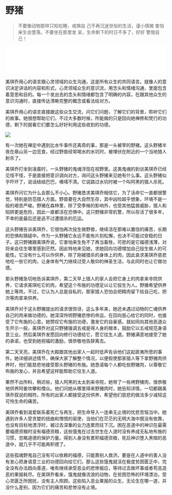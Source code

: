 # 野猪

> 不要像动物那样只知吃睡，戒惧自
> 己不再沉迷世俗的生活，谨小慎微
> 害怕来生会堕落。不要坐在那里发
> 呆，生命剩下的时日不多了，好好
> 警惕自己！

<iframe frameborder="0" marginwidth="0" marginheight="0" width=500 height=86 src="./mp3/2-5.mp3"></iframe>

美琪乔用心的语言跟心灵领域的众生沟通，这是所有众生的共同语言。就像人的意识决定讲话的内容和形式，心灵领域众生的意识流，用念头和情绪沟通，里面包含着意思和目的。每一个发出去的念头和情绪都包含了明确的内容，在跟其他众生的意识沟通时，直接传达清晰完整的概念或看法给对方。

美琪乔用心的语言直接跟这些众生交流，问它们问题，了解它们的背景，聆听它们的故事。她很想帮助它们，不过大多数时候，所能做的只是回向她禅修和梵行的功德，剩下的就看它们要怎么好好利用这些收到的功德。

![](./img/2-5.webp)

有一次她在禅定中遇到比水牛事件还离奇的事，那是一头被宰的野猪。这头野猪半夜在皋山另一边觅食，经过野兽经常喝水的水坑时，被埋伏在附近的一个当地猎人射杀了。

美琪乔打坐到凌晨时，一头野猪的鬼魂浮现在视野里。这类鬼魂的到访美琪乔已经见怪不怪，于是直接把意识调向对方，询问这头野猪来见她有什么事。这头野猪似乎吓坏了，说话结结巴巴，嗫嚅不清。它说路过水坑时被一个叫阿黑的猎人杀死。

美琪乔问它为什么会那么不小心。野猪恳求美琪乔相信它，为了活命它一直都很警觉，特别是防范猎人方面。野兽要在大自然生存，其中凶险超乎想象，环境不是一般的艰苦严峻。野猪在森林里，除了受季候的影响外，也受其他猛兽威胁，猎人和陷阱更是危险，因此一直都活在恐惧中。这只野猪非常机警，所以存活了很多年，不幸的是最后还是逃不过遭猎杀的厄运。

这头野猪告诉美琪乔，它很怕再次投生做野兽，继续活在那难以置信的痛苦，长期的恐惧和猜疑中。作为一头野猪它永远不能有片刻松懈，也决不可能过安稳的日子。这只野猪跟美琪乔说，它害怕来生免不了再当畜牲，可悲的是它福德浅薄，对将来会往生哪里感到茫然。因此特地来见她，求她回向功德增加自己投生做人的可能性。它没有什么可以作供养，除了刚被猎杀的身体上的肉，因此哀求美琪乔慈悲地吃一些它的肉，让身体有气力继续过受人敬仰的神圣生活，与此同时也让它做功德。

那头野猪急切地告诉美琪乔，第二天早上猎人的家人会把它身上的肉拿来寺院供养，它请求美琪吃它的肉，希望这个布施的功德足以让它投生为人。野猪希望供养她上等肉，不过，它认为人总是自私的，那家猎人恐怕会把精肉留下给自己吃，把次等肉拿来供养。

美琪乔对于这头野猪提出的请求很惊讶，这么多年来，她还未遇过动物的亡魂供养自己的肉来做功德的。她深深怜悯野猪悲惨的命运，在回向慈心给它的同时，也接受了它布施的心意。她赞叹它布施的功德，激发它的自豪感。就如同向其他恶道众生开示一般，美琪乔对这只野猪强调五戒是得人身的根本，鼓励它以五戒规范身语意三业。然后美琪乔发愿回向修行功德给它，愿它往生人道。野猪满意地接受了她的承诺，也受到她祝福的激励，很恭敬地告辞离去。

第二天天亮，美琪乔在大殿跟其他出家人一起时低声告诉他们这起匪夷所思的事件。她详细讲述情节，确保大家了解整个情况，以便假使那家猎人等下拿野猪肉供养时，他们能慈悲地接受那头野猪的布施。她恳请每个人都吃些野猪肉，以尊敬它布施的发心，并且希望这样能帮助它往生人道。

果然不出所料，稍迟些，猎人阿黑的太太到来寺院，她带了一些烤野猪肉，很恭敬地供养阿姜坎攀和僧众。他们问她从哪里得来野猪肉时，她告知详情，一切都跟美琪乔叙说的相符。所有的出家人都接受这份供养，希望他们慈悲的做法多少减轻这可怜生命的痛苦。

美琪乔看到渴爱联系着死亡与再生，把生命导入一连串无止境的忧悲苦恼当中。她遇到许多人受贪婪的扭曲和憎恨的驱使，当他们在茫茫的无明大海中既没有依靠，也没有目标地漂浮时，被过去深重的业力连累而往下沉。困在恶道中的神识在最需要福德资粮时没有福德资粮，这些饿鬼在过去世生在人道时没有养成无私地布施的习惯，忽略道德的保护力量。得到人身没有累积福德资粮，死后神识堕入黑暗的恶道中，就几乎不可能再积德了。

这些孤魂野鬼自己没有可以依赖的福德，只能靠别人救济。要是在人道中的善人没有发心把身语意三业的功德回向给它们，那么这些饿鬼就活在极度贫困匮乏中，完全没有办法趋向善道，唯有继续承受恶业的悲惨报应，等待过去做坏事或者苟且造恶的果报耗尽。在美琪乔看来，饿鬼就像流浪的动物，在贫困恐怖的环境漂泊，受心灵匮乏所困扰，没有主人照顾。这些陷入恶业果报的众生，无论生在哪一道，并没什么差别，因为它们的痛苦和悲惨没有止境。
